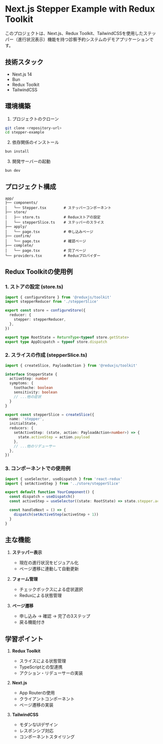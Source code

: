 # Next.js Stepper Example with Redux Toolkit

このプロジェクトは、Next.js、Redux Toolkit、TailwindCSSを使用したステッパー（進行状況表示）機能を持つ診察予約システムのデモアプリケーションです。

## 技術スタック

- Next.js 14
- Bun
- Redux Toolkit
- TailwindCSS

## 環境構築

1. プロジェクトのクローン
```bash
git clone <repository-url>
cd stepper-example
```

2. 依存関係のインストール
```bash
bun install
```

3. 開発サーバーの起動
```bash
bun dev
```

## プロジェクト構成

```
app/
├── components/
│   └── Stepper.tsx        # ステッパーコンポーネント
├── store/
│   ├── store.ts           # Reduxストアの設定
│   └── stepperSlice.ts    # ステッパーのスライス
├── apply/
│   └── page.tsx           # 申し込みページ
├── confirm/
│   └── page.tsx           # 確認ページ
├── complete/
│   └── page.tsx           # 完了ページ
└── providers.tsx          # Reduxプロバイダー
```

## Redux Toolkitの使用例

### 1. ストアの設定 (store.ts)
```typescript
import { configureStore } from '@reduxjs/toolkit'
import stepperReducer from './stepperSlice'

export const store = configureStore({
  reducer: {
    stepper: stepperReducer,
  },
})

export type RootState = ReturnType<typeof store.getState>
export type AppDispatch = typeof store.dispatch
```

### 2. スライスの作成 (stepperSlice.ts)
```typescript
import { createSlice, PayloadAction } from '@reduxjs/toolkit'

interface StepperState {
  activeStep: number
  symptoms: {
    toothache: boolean
    sensitivity: boolean
    // ...他の症状
  }
}

export const stepperSlice = createSlice({
  name: 'stepper',
  initialState,
  reducers: {
    setActiveStep: (state, action: PayloadAction<number>) => {
      state.activeStep = action.payload
    },
    // ...他のリデューサー
  },
})
```

### 3. コンポーネントでの使用例
```typescript
import { useSelector, useDispatch } from 'react-redux'
import { setActiveStep } from '../store/stepperSlice'

export default function YourComponent() {
  const dispatch = useDispatch()
  const activeStep = useSelector((state: RootState) => state.stepper.activeStep)

  const handleNext = () => {
    dispatch(setActiveStep(activeStep + 1))
  }
}
```

## 主な機能

1. **ステッパー表示**
   - 現在の進行状況をビジュアル化
   - ページ遷移に連動して自動更新

2. **フォーム管理**
   - チェックボックスによる症状選択
   - Reduxによる状態管理

3. **ページ遷移**
   - 申し込み → 確認 → 完了の3ステップ
   - 戻る機能付き

## 学習ポイント

1. **Redux Toolkit**
   - スライスによる状態管理
   - TypeScriptとの型連携
   - アクション・リデューサーの実装

2. **Next.js**
   - App Routerの使用
   - クライアントコンポーネント
   - ページ遷移の実装

3. **TailwindCSS**
   - モダンなUIデザイン
   - レスポンシブ対応
   - コンポーネントスタイリング

